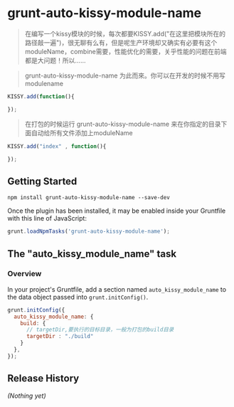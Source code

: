 # grunt-auto-kissy-module-name

> 在编写一个kissy模块的时候，每次都要KISSY.add("在这里把模块所在的路径敲一遍")，很无聊有么有，但是呢生产环境却又确实有必要有这个moduleName，combine需要，性能优化的需要，关乎性能的问题在前端都是大问题！所以......

> grunt-auto-kissy-module-name 为此而來。你可以在开发的时候不用写modulename

  ```js
  KISSY.add(function(){
  
  });
  ```

> 在打包的时候运行 grunt-auto-kissy-module-name 来在你指定的目录下面自动给所有文件添加上moduleName

  ```js
  KISSY.add("index" , function(){
  
  });
  ```
 

## Getting Started

```shell
npm install grunt-auto-kissy-module-name --save-dev
```

Once the plugin has been installed, it may be enabled inside your Gruntfile with this line of JavaScript:

```js
grunt.loadNpmTasks('grunt-auto-kissy-module-name');
```

## The "auto_kissy_module_name" task

### Overview
In your project's Gruntfile, add a section named `auto_kissy_module_name` to the data object passed into `grunt.initConfig()`.

```js
grunt.initConfig({
  auto_kissy_module_name: {
    build: {
      // targetDir,要执行的目标目录，一般为打包的build目录
      targetDir : "./build"
    }
  },
});
```

## Release History
_(Nothing yet)_
